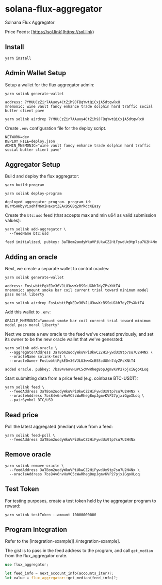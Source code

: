 # solana-flux-aggregator

Solnana Flux Aggregator

Price Feeds: [https://sol.link](https://sol.link)

## Install

```
yarn install
```

## Admin Wallet Setup

Setup a wallet for the flux aggregator admin:

```
yarn solink generate-wallet

address: 7YMUUCzZir7AAuoy4CtZih9JFBqYwtQiCxjA5dtqwRxU
mnemonic: wine vault fancy enhance trade dolphin hard traffic social butter client pave
```

```
yarn solink airdrop 7YMUUCzZir7AAuoy4CtZih9JFBqYwtQiCxjA5dtqwRxU
```

Create `.env` configuration file for the deploy script.

```
NETWORK=dev
DEPLOY_FILE=deploy.json
ADMIN_MNEMONIC="wine vault fancy enhance trade dolphin hard traffic social butter client pave"
```

## Aggregator Setup

Build and deploy the flux aggregator:

```
yarn build:program
```

```
yarn solink deploy-program

deployed aggregator program. program id: DErMSHHbyVisohfM6miHaxstZEAxD5GBq2RrkdcXEasy
```

Create the `btc:usd` feed (that accepts max and min u64 as valid submission values):

```
yarn solink add-aggregator \
  --feedName btc:usd

feed initialized, pubkey: 3aTBom2uodyWkuVPiUkwCZ2HiFywdUx9tp7su7U2H4Nx
```

## Adding an oracle

Next, we create a separate wallet to control oracles:

```
yarn solink generate-wallet

address: FosLwbttPgkEDv36VJLU3wwXcBSSoUGkh7dyZPsXNtT4
mnemonic: amount smoke bar coil current trial toward minimum model pass moral liberty
```

```
yarn solink airdrop FosLwbttPgkEDv36VJLU3wwXcBSSoUGkh7dyZPsXNtT4
```

Add this wallet to `.env`:

```
ORACLE_MNEMONIC="amount smoke bar coil current trial toward minimum model pass moral liberty"
```

Next we create a new oracle to the feed we've created previously, and set its owner to be the new oracle wallet that we've generated:

```
yarn solink add-oracle \
  --aggregatorAddress 3aTBom2uodyWkuVPiUkwCZ2HiFywdUx9tp7su7U2H4Nx \
  --oracleName solink-test \
  --oracleOwner FosLwbttPgkEDv36VJLU3wwXcBSSoUGkh7dyZPsXNtT4

added oracle. pubkey: 7bsB4v6nvHuVC5cWwRheg8opJgmvKVP27pjxiGgoXLoq
```

Start submitting data from a price feed (e.g. coinbase BTC-USDT):

```
yarn solink feed \
  --feedAddress 3aTBom2uodyWkuVPiUkwCZ2HiFywdUx9tp7su7U2H4Nx \
  --oracleAddress 7bsB4v6nvHuVC5cWwRheg8opJgmvKVP27pjxiGgoXLoq \
  --pairSymbol BTC/USD
```

## Read price

Poll the latest aggregated (median) value from a feed:

```
yarn solink feed-poll \
  --feedAddress 3aTBom2uodyWkuVPiUkwCZ2HiFywdUx9tp7su7U2H4Nx
```

## Remove oracle

```
yarn solink remove-oracle \
  --feedAddress 3aTBom2uodyWkuVPiUkwCZ2HiFywdUx9tp7su7U2H4Nx \
  --oracleAddress 7bsB4v6nvHuVC5cWwRheg8opJgmvKVP27pjxiGgoXLoq
```

## Test Token

For testing purposes, create a test token held by the aggregator program to reward:

```
yarn solink testToken --amount 10000000000
```

## Program Integration

Refer to the [integration-example][./integration-example].

The gist is to pass in the feed address to the program, and call `get_median` from the flux_aggregator crate.

```rust
use flux_aggregator;

let feed_info = next_account_info(accounts_iter)?;
let value = flux_aggregator::get_median(feed_info)?;
```
